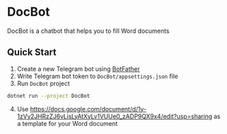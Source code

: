 # DocBot

DocBot is a chatbot that helps you to fill Word documents

## Quick Start
1. Create a new Telegram bot using [BotFather](https://t.me/botfather)
2. Write Telegram bot token to `DocBot/appsettings.json` file
3. Run `DocBot` project
```bash
dotnet run --project DocBot
```
4. Use https://docs.google.com/document/d/1y-1zVy2JHRzZJ6vLisLyAtXyLv1VUUe0_zADP9QX9x4/edit?usp=sharing as a template for your Word document